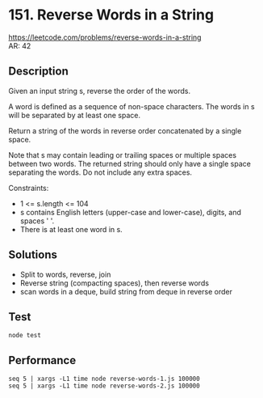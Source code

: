 # 151. Reverse Words in a String

https://leetcode.com/problems/reverse-words-in-a-string  
AR: 42

## Description

Given an input string s, reverse the order of the words.

A word is defined as a sequence of non-space characters. The words in s will be separated by at least one space.

Return a string of the words in reverse order concatenated by a single space.

Note that s may contain leading or trailing spaces or multiple spaces between two words. The returned string should only have a single space separating the words. Do not include any extra spaces.

Constraints:

- 1 <= s.length <= 104
- s contains English letters (upper-case and lower-case), digits, and spaces ' '.
- There is at least one word in s.

## Solutions

- Split to words, reverse, join
- Reverse string (compacting spaces), then reverse words
- scan words in a deque, build string from deque in reverse order

## Test
```
node test
```

## Performance
```
seq 5 | xargs -L1 time node reverse-words-1.js 100000
seq 5 | xargs -L1 time node reverse-words-2.js 100000
```
